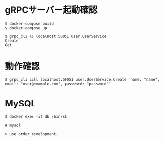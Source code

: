 # gRPCサーバー起動確認

```
$ docker-compose build
$ docker-compose up

$ grpc_cli ls localhost:50051 user.UserService
Create
Get
```

# 動作確認

```
$ grpc_cli call localhost:50051 user.UserService.Create 'name: "name", email: "user@example.com", password: "password"'
```

# MySQL

```
$ docker exec -it db /bin/sh

# mysql

> use order_development;
```
